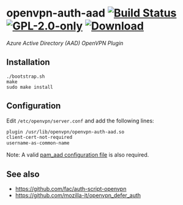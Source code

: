 # openvpn-auth-aad [![Build Status][travis-badge]][travis-url] [![GPL-2.0-only][gpl-badge]][gpl-license] [![Download](https://api.bintray.com/packages/jnchi/aad/openvpn-auth-aad/images/download.svg) ](https://bintray.com/jnchi/aad/openvpn-auth-aad/_latestVersion)

_Azure Active Directory (AAD) OpenVPN Plugin_

## Installation

```terminal
./bootstrap.sh
make
sudo make install
```

## Configuration

Edit `/etc/openvpn/server.conf` and add the following lines:

```txt
plugin /usr/lib/openvpn/openvpn-auth-aad.so
client-cert-not-required
username-as-common-name
```

Note: A valid [pam_aad configuration file](https://github.com/CyberNinjas/pam_aad#configuration-file) is also required.

## See also

- https://github.com/fac/auth-script-openvpn
- https://github.com/mozilla-it/openvpn_defer_auth

[gpl-badge]: https://img.shields.io/badge/license-GPL-green.svg
[gpl-license]: COPYING
[travis-badge]: https://travis-ci.org/CyberNinjas/openvpn-auth-aad.svg?branch=master
[travis-url]: https://travis-ci.org/CyberNinjas/openvpn-auth-aad
